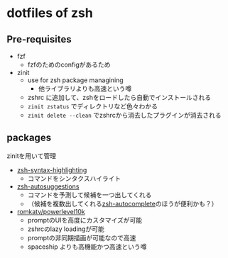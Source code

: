 # dotfiles of zsh

## Pre-requisites 
- fzf
  - fzfのためのconfigがあるため
- zinit
  - use for zsh package managining
    - 他ライブラリよりも高速という噂
  - zshrc に追加して、zshをロードしたら自動でインストールされる
  - `zinit zstatus` でディレクトリなど色々わかる
  - `zinit delete --clean` でzshrcから消去したプラグインが消去される

## packages
zinitを用いて管理
- [zsh-syntax-highlighting](https://github.com/zsh-users/zsh-syntax-highlighting)
  - コマンドをシンタクスハイライト
- [zsh-autosuggestions](https://github.com/zsh-users/zsh-autosuggestions)
  - コマンドを予測して候補を一つ出してくれる
  - （候補を複数出してくれる[zsh-autocomplete](https://github.com/marlonrichert/zsh-autocomplete)のほうが便利かも？）
- [romkatv/powerlevel10k](https://github.com/romkatv/powerlevel10k#homebrew)
  - promptのUIを高度にカスタマイズが可能
  - zshrcのlazy loadingが可能
  - promptの非同期描画が可能なので高速
  - spaceship よりも高機能かつ高速という噂
